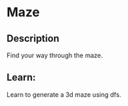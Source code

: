 # Maze

## Description
Find your way through the maze.

## Learn:
Learn to generate a 3d maze using dfs.
